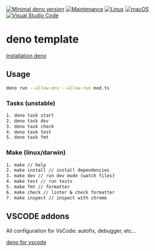 [![Minimal deno version](https://img.shields.io/static/v1?label=deno&message=%3E=1.21.0&color)](https://deno.land/manual@v1.21.0/getting_started)
[![Maintenance](https://img.shields.io/badge/Maintained%3F-yes-green.svg)](https://GitHub.com/Naereen/StrapDown.js/graphs/commit-activity)
[![Linux](https://svgshare.com/i/Zhy.svg)](https://svgshare.com/i/Zhy.svg)
[![macOS](https://svgshare.com/i/ZjP.svg)](https://svgshare.com/i/ZjP.svg)
[![Visual Studio Code](https://img.shields.io/badge/--007ACC?logo=visual%20studio%20code&logoColor=ffffff)](https://code.visualstudio.com/)

# deno template

[Installation deno](https://deno.land/#installation)

## Usage

```bash
deno run --allow-env --allow-run mod.ts
```

### Tasks (unstable)

```bash
1. deno task start
2. deno task dev
3. deno task check
4. deno task test
5. deno task fmt
```

### Make (linux/darwin)

```bash
1. make // help
2. make install // install dependencies
3. make dev // run dev mode (watch files)
4. make test // run tests
5. make fmt // formatter
6. make check // linter & check formatter
7. make inspect // inspect with chrome
```

## VSCODE addons

All configuration for VsCode: autofix, debugger, etc...

[deno for vscode](https://marketplace.visualstudio.com/items?itemName=denoland.vscode-deno)
